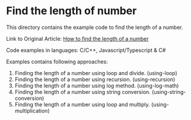 # Find the length of number

This directory contains the example code to find the length of a number.

Link to Original Article: [How to find the length of a number](https://rahulv.dev/blog/find-the-length-of-a-number/)

Code examples in languages: C/C++, Javascript/Typescript & C#

Examples contains following approaches:

1. Finding the length of a number using loop and divide. (using-loop)
2. Finding the length of a number using recursion. (using-recursion)
3. Finding the length of a number using log method. (using-log-math)
4. Finding the length of a number using string conversion. (using-string-conversion)
5. Finding the length of a number using loop and multiply. (using-multiplication)
